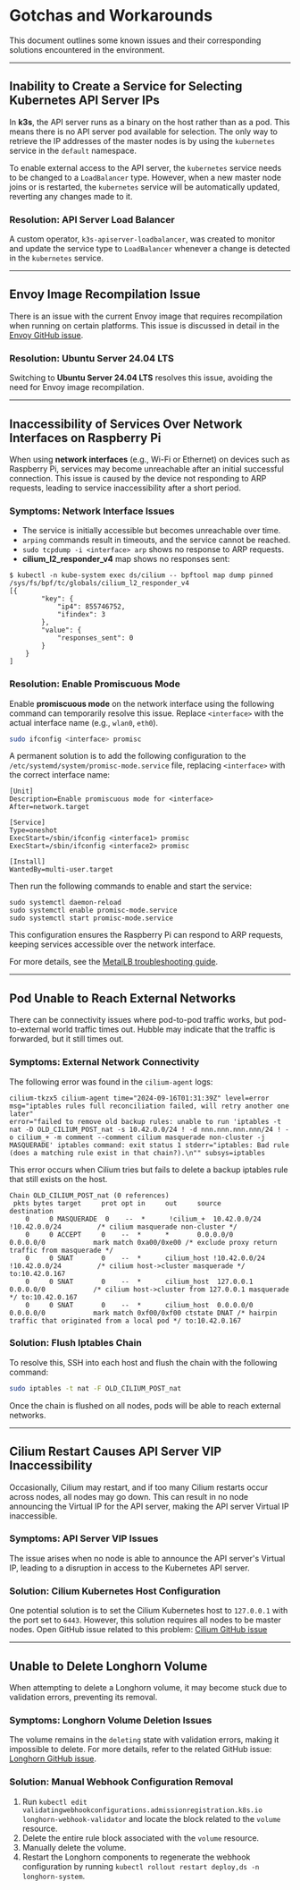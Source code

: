 # Gotchas and Workarounds

This document outlines some known issues and their corresponding solutions encountered in the environment.

---

## Inability to Create a Service for Selecting Kubernetes API Server IPs

In **k3s**, the API server runs as a binary on the host rather than as a pod. This means there is no API server pod available for selection.
The only way to retrieve the IP addresses of the master nodes is by using the `kubernetes` service in the `default` namespace.

To enable external access to the API server, the `kubernetes` service needs to be changed to a `LoadBalancer` type. However, when a new master node joins or is restarted,
the `kubernetes` service will be automatically updated, reverting any changes made to it.

### Resolution: API Server Load Balancer

A custom operator, `k3s-apiserver-loadbalancer`, was created to monitor and update the service type to `LoadBalancer` whenever a change is detected in the `kubernetes` service.

---

## Envoy Image Recompilation Issue

There is an issue with the current Envoy image that requires recompilation when running on certain platforms. This issue is discussed in detail in the [Envoy GitHub issue][envoy-issue].

### Resolution: Ubuntu Server 24.04 LTS

Switching to **Ubuntu Server 24.04 LTS** resolves this issue, avoiding the need for Envoy image recompilation.

---

## Inaccessibility of Services Over Network Interfaces on Raspberry Pi

When using **network interfaces** (e.g., Wi-Fi or Ethernet) on devices such as Raspberry Pi, services may become unreachable after an initial successful connection.
This issue is caused by the device not responding to ARP requests, leading to service inaccessibility after a short period.

### Symptoms: Network Interface Issues

- The service is initially accessible but becomes unreachable over time.
- `arping` commands result in timeouts, and the service cannot be reached.
- `sudo tcpdump -i <interface> arp` shows no response to ARP requests.
- **cilium_l2_responder_v4** map shows no responses sent:

```shell
$ kubectl -n kube-system exec ds/cilium -- bpftool map dump pinned /sys/fs/bpf/tc/globals/cilium_l2_responder_v4
[{
        "key": {
            "ip4": 855746752,
            "ifindex": 3
        },
        "value": {
            "responses_sent": 0
        }
    }
]
```

### Resolution: Enable Promiscuous Mode

Enable **promiscuous mode** on the network interface using the following command can temporarily resolve this issue.
Replace `<interface>` with the actual interface name (e.g., `wlan0`, `eth0`).

```bash
sudo ifconfig <interface> promisc
```

A permanent solution is to add the following configuration to the `/etc/systemd/system/promisc-mode.service` file, replacing `<interface>` with the correct interface name:

```shell
[Unit]
Description=Enable promiscuous mode for <interface>
After=network.target

[Service]
Type=oneshot
ExecStart=/sbin/ifconfig <interface1> promisc
ExecStart=/sbin/ifconfig <interface2> promisc

[Install]
WantedBy=multi-user.target
```

Then run the following commands to enable and start the service:

```shell
sudo systemctl daemon-reload
sudo systemctl enable promisc-mode.service
sudo systemctl start promisc-mode.service
```

This configuration ensures the Raspberry Pi can respond to ARP requests, keeping services accessible over the network interface.

For more details, see the [MetalLB troubleshooting guide][metallb-troubleshooting].

---

## Pod Unable to Reach External Networks

There can be connectivity issues where pod-to-pod traffic works, but pod-to-external world traffic times out. Hubble may indicate that the traffic is forwarded, but it still times out.

### Symptoms: External Network Connectivity

The following error was found in the `cilium-agent` logs:

```shell
cilium-tkzx5 cilium-agent time="2024-09-16T01:31:39Z" level=error msg="iptables rules full reconciliation failed, will retry another one later"
error="failed to remove old backup rules: unable to run 'iptables -t nat -D OLD_CILIUM_POST_nat -s 10.42.0.0/24 ! -d nnn.nnn.nnn.nnn/24 ! -o cilium_+ -m comment --comment cilium masquerade non-cluster -j MASQUERADE' iptables command: exit status 1 stderr="iptables: Bad rule (does a matching rule exist in that chain?).\n"" subsys=iptables
```

This error occurs when Cilium tries but fails to delete a backup iptables rule that still exists on the host.

```shell
Chain OLD_CILIUM_POST_nat (0 references)
 pkts bytes target     prot opt in     out     source               destination
    0     0 MASQUERADE  0    --  *      !cilium_+  10.42.0.0/24        !10.42.0.0/24         /* cilium masquerade non-cluster */
    0     0 ACCEPT     0    --  *      *       0.0.0.0/0            0.0.0.0/0            mark match 0xa00/0xe00 /* exclude proxy return traffic from masquerade */
    0     0 SNAT       0    --  *      cilium_host !10.42.0.0/24        !10.42.0.0/24         /* cilium host->cluster masquerade */ to:10.42.0.167
    0     0 SNAT       0    --  *      cilium_host  127.0.0.1            0.0.0.0/0            /* cilium host->cluster from 127.0.0.1 masquerade */ to:10.42.0.167
    0     0 SNAT       0    --  *      cilium_host  0.0.0.0/0            0.0.0.0/0            mark match 0xf00/0xf00 ctstate DNAT /* hairpin traffic that originated from a local pod */ to:10.42.0.167
```

### Solution: Flush Iptables Chain

To resolve this, SSH into each host and flush the chain with the following command:

```bash
sudo iptables -t nat -F OLD_CILIUM_POST_nat
```

Once the chain is flushed on all nodes, pods will be able to reach external networks.

---

## Cilium Restart Causes API Server VIP Inaccessibility

Occasionally, Cilium may restart, and if too many Cilium restarts occur across nodes, all nodes may go down.
This can result in no node announcing the Virtual IP for the API server, making the API server Virtual IP inaccessible.

### Symptoms: API Server VIP Issues

The issue arises when no node is able to announce the API server's Virtual IP, leading to a disruption in access to the Kubernetes API server.

### Solution: Cilium Kubernetes Host Configuration

One potential solution is to set the Cilium Kubernetes host to `127.0.0.1` with the port set to `6443`. However, this solution requires all nodes to be master nodes.
Open GitHub issue related to this problem: [Cilium GitHub issue][cilium-issue]

---

## Unable to Delete Longhorn Volume

When attempting to delete a Longhorn volume, it may become stuck due to validation errors, preventing its removal.

### Symptoms: Longhorn Volume Deletion Issues

The volume remains in the `deleting` state with validation errors, making it impossible to delete.
For more details, refer to the related GitHub issue: [Longhorn GitHub issue][longhorn-issue].

### Solution: Manual Webhook Configuration Removal

1. Run `kubectl edit validatingwebhookconfigurations.admissionregistration.k8s.io longhorn-webhook-validator` and locate the block related to the `volume` resource.
2. Delete the entire rule block associated with the `volume` resource.
3. Manually delete the volume.
4. Restart the Longhorn components to regenerate the webhook configuration by running `kubectl rollout restart deploy,ds -n longhorn-system`.

[envoy-issue]: https://github.com/envoyproxy/envoy/issues/23339
[metallb-troubleshooting]: https://metallb.universe.tf/troubleshooting/#using-wifi-and-cant-reach-the-service
[cilium-issue]: https://github.com/cilium/cilium/issues/19038
[longhorn-issue]: https://github.com/longhorn/longhorn/issues/4143
